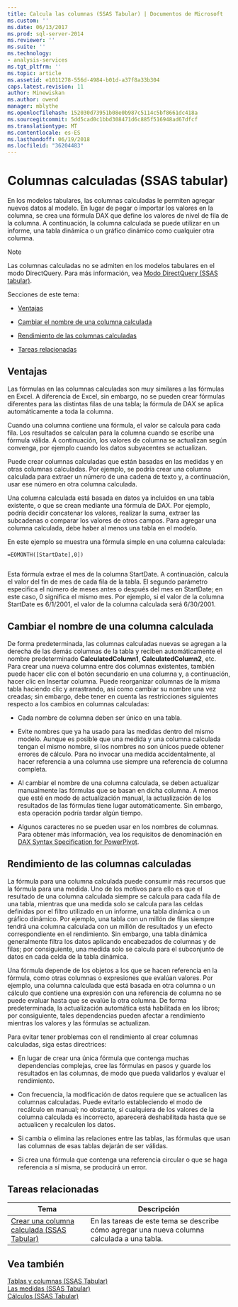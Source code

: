 ```yaml
---
title: Calcula las columnas (SSAS Tabular) | Documentos de Microsoft
ms.custom: ''
ms.date: 06/13/2017
ms.prod: sql-server-2014
ms.reviewer: ''
ms.suite: ''
ms.technology:
- analysis-services
ms.tgt_pltfrm: ''
ms.topic: article
ms.assetid: e1011278-556d-4984-b01d-a37f8a33b304
caps.latest.revision: 11
author: Minewiskan
ms.author: owend
manager: mblythe
ms.openlocfilehash: 152030d73951b08e0b987c5114c5bf8661dc418a
ms.sourcegitcommit: 5dd5cad0c1bbd308471d6c885f516948ad67dfcf
ms.translationtype: MT
ms.contentlocale: es-ES
ms.lasthandoff: 06/19/2018
ms.locfileid: "36204483"
---
```

# <a name="calculated-columns-ssas-tabular"></a>Columnas calculadas (SSAS tabular)
  En los modelos tabulares, las columnas calculadas le permiten agregar nuevos datos al modelo. En lugar de pegar o importar los valores en la columna, se crea una fórmula DAX que define los valores de nivel de fila de la columna. A continuación, la columna calculada se puede utilizar en un informe, una tabla dinámica o un gráfico dinámico como cualquier otra columna.  
  
> [!NOTE]  
>  Las columnas calculadas no se admiten en los modelos tabulares en el modo DirectQuery. Para más información, vea [Modo DirectQuery &#40;SSAS tabular&#41;](directquery-mode-ssas-tabular.md).  
  
 Secciones de este tema:  
  
-   [Ventajas](#bkmk_understanding)  
  
-   [Cambiar el nombre de una columna calculada](#bkmk_naming)  
  
-   [Rendimiento de las columnas calculadas](#bkmk_perf)  
  
-   [Tareas relacionadas](#bkmk_rel_tasks)  
  
##  <a name="bkmk_understanding"></a> Ventajas  
 Las fórmulas en las columnas calculadas son muy similares a las fórmulas en Excel. A diferencia de Excel, sin embargo, no se pueden crear fórmulas diferentes para las distintas filas de una tabla; la fórmula de DAX se aplica automáticamente a toda la columna.  
  
 Cuando una columna contiene una fórmula, el valor se calcula para cada fila. Los resultados se calculan para la columna cuando se escribe una fórmula válida. A continuación, los valores de columna se actualizan según convenga, por ejemplo cuando los datos subyacentes se actualizan.  
  
 Puede crear columnas calculadas que están basadas en las medidas y en otras columnas calculadas. Por ejemplo, se podría crear una columna calculada para extraer un número de una cadena de texto y, a continuación, usar ese número en otra columna calculada.  
  
 Una columna calculada está basada en datos ya incluidos en una tabla existente, o que se crean mediante una fórmula de DAX. Por ejemplo, podría decidir concatenar los valores, realizar la suma, extraer las subcadenas o comparar los valores de otros campos. Para agregar una columna calculada, debe haber al menos una tabla en el modelo.  
  
 En este ejemplo se muestra una fórmula simple en una columna calculada:  
  
```  
=EOMONTH([StartDate],0])  
  
```  
  
 Esta fórmula extrae el mes de la columna StartDate. A continuación, calcula el valor del fin de mes de cada fila de la tabla. El segundo parámetro especifica el número de meses antes o después del mes en StartDate; en este caso, 0 significa el mismo mes. Por ejemplo, si el valor de la columna StartDate es 6/1/2001, el valor de la columna calculada será 6/30/2001.  
  
##  <a name="bkmk_naming"></a> Cambiar el nombre de una columna calculada  
 De forma predeterminada, las columnas calculadas nuevas se agregan a la derecha de las demás columnas de la tabla y reciben automáticamente el nombre predeterminado **CalculatedColumn1**, **CalculatedColumn2**, etc. Para crear una nueva columna entre dos columnas existentes, también puede hacer clic con el botón secundario en una columna y, a continuación, hacer clic en Insertar columna. Puede reorganizar columnas de la misma tabla haciendo clic y arrastrando, así como cambiar su nombre una vez creadas; sin embargo, debe tener en cuenta las restricciones siguientes respecto a los cambios en columnas calculadas:  
  
-   Cada nombre de columna deben ser único en una tabla.  
  
-   Evite nombres que ya ha usado para las medidas dentro del mismo modelo. Aunque es posible que una medida y una columna calculada tengan el mismo nombre, si los nombres no son únicos puede obtener errores de cálculo. Para no invocar una medida accidentalmente, al hacer referencia a una columna use siempre una referencia de columna completa.  
  
-   Al cambiar el nombre de una columna calculada, se deben actualizar manualmente las fórmulas que se basan en dicha columna. A menos que esté en modo de actualización manual, la actualización de los resultados de las fórmulas tiene lugar automáticamente. Sin embargo, esta operación podría tardar algún tiempo.  
  
-   Algunos caracteres no se pueden usar en los nombres de columnas. Para obtener más información, vea los requisitos de denominación en [DAX Syntax Specification for PowerPivot](https://msdn.microsoft.com/library/ee634217(v=sql.120).aspx).  
  
##  <a name="bkmk_perf"></a> Rendimiento de las columnas calculadas  
 La fórmula para una columna calculada puede consumir más recursos que la fórmula para una medida. Uno de los motivos para ello es que el resultado de una columna calculada siempre se calcula para cada fila de una tabla, mientras que una medida solo se calcula para las celdas definidas por el filtro utilizado en un informe, una tabla dinámica o un gráfico dinámico. Por ejemplo, una tabla con un millón de filas siempre tendrá una columna calculada con un millón de resultados y un efecto correspondiente en el rendimiento. Sin embargo, una tabla dinámica generalmente filtra los datos aplicando encabezados de columnas y de filas; por consiguiente, una medida solo se calcula para el subconjunto de datos en cada celda de la tabla dinámica.  
  
 Una fórmula depende de los objetos a los que se hacen referencia en la fórmula, como otras columnas o expresiones que evalúan valores. Por ejemplo, una columna calculada que está basada en otra columna o un cálculo que contiene una expresión con una referencia de columna no se puede evaluar hasta que se evalúe la otra columna. De forma predeterminada, la actualización automática está habilitada en los libros; por consiguiente, tales dependencias pueden afectar a rendimiento mientras los valores y las fórmulas se actualizan.  
  
 Para evitar tener problemas con el rendimiento al crear columnas calculadas, siga estas directrices:  
  
-   En lugar de crear una única fórmula que contenga muchas dependencias complejas, cree las fórmulas en pasos y guarde los resultados en las columnas, de modo que pueda validarlos y evaluar el rendimiento.  
  
-   Con frecuencia, la modificación de datos requiere que se actualicen las columnas calculadas. Puede evitarlo estableciendo el modo de recálculo en manual; no obstante, si cualquiera de los valores de la columna calculada es incorrecto, aparecerá deshabilitada hasta que se actualicen y recalculen los datos.  
  
-   Si cambia o elimina las relaciones entre las tablas, las fórmulas que usan las columnas de esas tablas dejarán de ser válidas.  
  
-   Si crea una fórmula que contenga una referencia circular o que se haga referencia a sí misma, se producirá un error.  
  
##  <a name="bkmk_rel_tasks"></a> Tareas relacionadas  
  
|Tema|Descripción|  
|-----------|-----------------|  
|[Crear una columna calculada &#40;SSAS Tabular&#41;](ssas-calculated-columns-create-a-calculated-column.md)|En las tareas de este tema se describe cómo agregar una nueva columna calculada a una tabla.|  
  
## <a name="see-also"></a>Vea también  
 [Tablas y columnas &#40;SSAS Tabular&#41;](tables-and-columns-ssas-tabular.md)   
 [Las medidas &#40;SSAS Tabular&#41;](measures-ssas-tabular.md)   
 [Cálculos &#40;SSAS Tabular&#41;](calculations-ssas-tabular.md)  
  
  